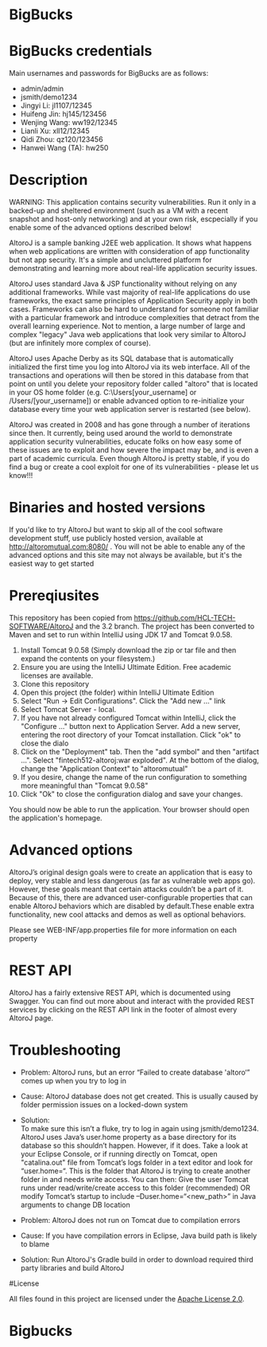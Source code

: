 # BigBucks

# BigBucks credentials
Main usernames and passwords for BigBucks are as follows:
- admin/admin
- jsmith/demo1234
- Jingyi Li: jl1107/12345
- Huifeng Jin: hj145/123456
- Wenjing Wang: ww192/12345
- Lianli Xu: xll12/12345
- Qidi Zhou: qz120/123456
- Hanwei Wang (TA): hw250


# Description
WARNING: This application contains security vulnerabilities. Run it only in a backed-up and sheltered environment (such as a VM with a recent snapshot and host-only networking) and at your own risk, escpecially if you enable some of the advanced options described below!

AltoroJ is a sample banking J2EE web application. It shows what happens when web applications are written with consideration of app functionality but not app security. It's a simple and uncluttered platform for demonstrating and learning more about real-life application security issues.

AltoroJ uses standard Java & JSP functionality without relying on any additional frameworks. While vast majority of real-life applications do use frameworks, the exact same principles of Application Security apply in both cases. Frameworks can also be hard to understand for someone not familiar with a particular framework and introduce complexities that detract from the overall learning experience. Not to mention, a large number of large and complex "legacy" Java web applications that look very similar to AltoroJ (but are infinitely more complex of course).

AltoroJ uses Apache Derby as its SQL database that is automatically initialized the first time you log into AltoroJ via its web interface. All of the transactions and operations will then be stored in this database from that point on until you delete your repository folder called "altoro" that is located in your OS home folder (e.g. C:\Users\[your_username] or /Users/[your_username]) or enable advanced option to re-initialize your database every time your web application server is restarted (see below).

AltoroJ was created in 2008 and has gone through a number of iterations since then. It currently, being used around the world to demonstrate application security vulnerabilities, educate folks on how easy some of these issues are to exploit and how severe the impact may be, and is even a part of academic curricula. Even though AltoroJ is pretty stable, if you do find a bug or create a cool exploit for one of its vulnerabilities - please let us know!!!

# Binaries and hosted versions
If you'd like to try AltoroJ but want to skip all of the cool software development stuff, use publicly hosted version, available at http://altoromutual.com:8080/ . You will not be able to enable any of the advanced options and this site may not always be available, but it's the easiest way to get started


# Prereqiusites
This repository has been copied from https://github.com/HCL-TECH-SOFTWARE/AltoroJ and the 3.2 branch.  The project has been converted to Maven and set to run within IntelliJ using JDK 17 and Tomcat 9.0.58.

1. Install Tomcat 9.0.58  (Simply download the zip or tar file and then expand the contents on your filesystem.)
2. Ensure you are using the IntelliJ Ultimate Edition.  Free academic licenses are available.
3. Clone this repository
4. Open this project (the folder) within IntelliJ Ultimate Edition
5. Select "Run -> Edit Configurations".  Click the "Add new ..." link
6. Select Tomcat Server - local.
7. If you have not already configured Tomcat within IntelliJ, click the "Configure ..." button next to Application Server.  Add a new server, entering the root directory of your Tomcat installation.  Click "ok" to close the dialo
8. Click on the "Deployment" tab.  Then the "add symbol" and then "artifact ...".  Select "fintech512-altoroj:war exploded". At the bottom of the dialog, change the "Application Context" to "altoromutual"
9. If you desire, change the name of the run configuration to something more meaningful than "Tomcat 9.0.58"
10.  Click "Ok" to close the configuration dialog and save your changes.

You should now be able to run the application.  Your browser should open the application's homepage.


# Advanced options
AltoroJ’s original design goals were to create an application that is easy to deploy, very stable and less dangerous (as far as vulnerable web apps go). However, these goals meant that certain attacks couldn’t be a part of it. Because of this, there are advanced user-configurable properties that can enable AltoroJ behaviors which are disabled by default.These enable extra functionality, new cool attacks and demos as well as optional behaviors.

Please see WEB-INF/app.properties file for more information on each property


# REST API

AltoroJ has a fairly extensive REST API, which is documented using Swagger. You can find out more about and interact with the provided REST services by clicking on the REST API link in the footer of almost every AltoroJ page.


# Troubleshooting

- Problem: AltoroJ runs, but an error “Failed to create database 'altoro‘” comes up when you try to log in
- Cause: AltoroJ database does not get created. This is usually caused by folder permission issues on a locked-down system
- Solution: 	
To make sure this isn’t a fluke, try to log in again using jsmith/demo1234.
AltoroJ uses Java’s user.home property as a base directory for its database so this shouldn’t happen. However, if it does. Take a look at your Eclipse Console, or if running directly on Tomcat, open "catalina.out" file from Tomcat’s logs folder in a text editor and look for “user.home=“. This is the folder that AltoroJ is trying to create another folder in and needs write access. You can then:
Give the user Tomcat runs under read/write/create access to this folder (recommended)
OR modify Tomcat’s startup to include –Duser.home=“<new_path>” in Java arguments to change DB location

- Problem: AltoroJ does not run on Tomcat due to compilation errors
- Cause: If you have compilation errors in Eclipse, Java build path is likely to blame
- Solution: Run AltoroJ's Gradle build in order to download required third party libraries and build AltoroJ


#License

All files found in this project are licensed under the [Apache License 2.0](https://github.com/AppSecDev/AltoroJ/blob/master/LICENSE).
# Bigbucks
